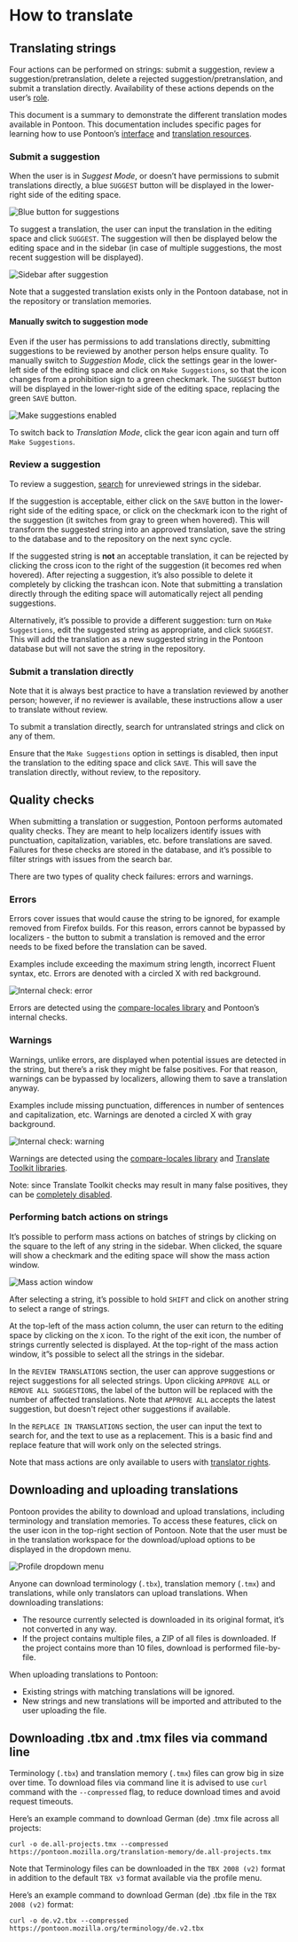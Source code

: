# How to translate

## Translating strings

Four actions can be performed on strings: submit a suggestion, review a suggestion/pretranslation, delete a rejected suggestion/pretranslation, and submit a translation directly. Availability of these actions depends on the user’s [role](users.md#user-roles).

This document is a summary to demonstrate the different translation modes available in Pontoon. This documentation includes specific pages for learning how to use Pontoon’s [interface](ui.md) and [translation resources](resources.md).

### Submit a suggestion

When the user is in *Suggest Mode*, or doesn’t have permissions to submit translations directly, a blue `SUGGEST` button will be displayed in the lower-right side of the editing space.

![Blue button for suggestions](../../assets/images/pontoon/translate/suggest_button.png "Editing space in Pontoon with the blue SUGGEST button")

To suggest a translation, the user can input the translation in the editing space and click `SUGGEST`. The suggestion will then be displayed below the editing space and in the sidebar (in case of multiple suggestions, the most recent suggestion will be displayed).

![Sidebar after suggestion](../../assets/images/pontoon/translate/sidebar_suggest.png "Pontoon's sidebar before and after a suggestion is submitted")

Note that a suggested translation exists only in the Pontoon database, not in the repository or translation memories.

#### Manually switch to suggestion mode

Even if the user has permissions to add translations directly, submitting suggestions to be reviewed by another person helps ensure quality. To manually switch to *Suggestion Mode*, click the settings gear in the lower-left side of the editing space and click on `Make Suggestions`, so that the icon changes from a prohibition sign to a green checkmark. The `SUGGEST` button will be displayed in the lower-right side of the editing space, replacing the green `SAVE` button.

![Make suggestions enabled](../../assets/images/pontoon/translate/activate_suggest.png "Setting menu in the editing space, with the Make Suggestions menu enabled")

To switch back to *Translation Mode*, click the gear icon again and turn off `Make Suggestions`.

### Review a suggestion

To review a suggestion, [search](search_filters.md) for unreviewed strings in the sidebar.

If the suggestion is acceptable, either click on the `SAVE` button in the lower-right side of the editing space, or click on the checkmark icon to the right of the suggestion (it switches from gray to green when hovered). This will transform the suggested string into an approved translation, save the string to the database and to the repository on the next sync cycle.

If the suggested string is **not** an acceptable translation, it can be rejected by clicking the cross icon to the right of the suggestion (it becomes red when hovered). After rejecting a suggestion, it’s also possible to delete it completely by clicking the trashcan icon. Note that submitting a translation directly through the editing space will automatically reject all pending suggestions.

Alternatively, it’s possible to provide a different suggestion: turn on `Make Suggestions`, edit the suggested string as appropriate, and click `SUGGEST`. This will add the translation as a new suggested string in the Pontoon database but will not save the string in the repository.

### Submit a translation directly

Note that it is always best practice to have a translation reviewed by another person; however, if no reviewer is available, these instructions allow a user to translate without review.

To submit a translation directly, search for untranslated strings and click on any of them.

Ensure that the `Make Suggestions` option in settings is disabled, then input the translation to the editing space and click `SAVE`. This will save the translation directly, without review, to the repository.

## Quality checks

When submitting a translation or suggestion, Pontoon performs automated quality checks. They are meant to help localizers identify issues with punctuation, capitalization, variables, etc. before translations are saved. Failures for these checks are stored in the database, and it’s possible to filter strings with issues from the search bar.

There are two types of quality check failures: errors and warnings.

### Errors

Errors cover issues that would cause the string to be ignored, for example removed from Firefox builds. For this reason, errors cannot be bypassed by localizers - the button to submit a translation is removed and the error needs to be fixed before the translation can be saved.

Examples include exceeding the maximum string length, incorrect Fluent syntax, etc. Errors are denoted with a circled X with red background.

![Internal check: error](../../assets/images/pontoon/translate/check_error.png "Example of error")

Errors are detected using the [compare-locales library](https://pypi.org/project/compare-locales/) and Pontoon’s internal checks.

### Warnings

Warnings, unlike errors, are displayed when potential issues are detected in the string, but there’s a risk they might be false positives. For that reason, warnings can be bypassed by localizers, allowing them to save a translation anyway.

Examples include missing punctuation, differences in number of sentences and capitalization, etc. Warnings are denoted a circled X with gray background.

![Internal check: warning](../../assets/images/pontoon/translate/check_warning.png "Example of warning")

Warnings are detected using the [compare-locales library](https://pypi.org/project/compare-locales/) and [Translate Toolkit libraries](http://docs.translatehouse.org/projects/translate-toolkit/en/latest/).

Note: since Translate Toolkit checks may result in many false positives, they can be [completely disabled](users.md#user-settings).

### Performing batch actions on strings

It’s possible to perform mass actions on batches of strings by clicking on the square to the left of any string in the sidebar. When clicked, the square will show a checkmark and the editing space will show the mass action window.

![Mass action window](../../assets/images/pontoon/translate/batch_actions.png)

After selecting a string, it’s possible to hold `SHIFT` and click on another string to select a range of strings.

At the top-left of the mass action column, the user can return to the editing space by clicking on the `X` icon. To the right of the exit icon, the number of strings currently selected is displayed. At the top-right of the mass action window, it”s possible to select all the strings in the sidebar.

In the `REVIEW TRANSLATIONS` section, the user can approve suggestions or reject suggestions for all selected strings. Upon clicking `APPROVE ALL` or `REMOVE ALL SUGGESTIONS`, the label of the button will be replaced with the number of affected translations.
Note that `APPROVE ALL` accepts the latest suggestion, but doesn't reject other suggestions if available.

In the `REPLACE IN TRANSLATIONS` section, the user can input the text to search for, and the text to use as a replacement. This is a basic find and replace feature that will work only on the selected strings.

Note that mass actions are only available to users with [translator rights](users.md#user-roles).

## Downloading and uploading translations

Pontoon provides the ability to download and upload translations, including terminology and translation memories. To access these features, click on the user icon in the top-right section of Pontoon. Note that the user must be in the translation workspace for the download/upload options to be displayed in the dropdown menu.

![Profile dropdown menu](../../assets/images/pontoon/translate/profile_menu.png)

Anyone can download terminology (`.tbx`), translation memory (`.tmx`) and translations, while only translators can upload translations. When downloading translations:
* The resource currently selected is downloaded in its original format, it’s not converted in any way.
* If the project contains multiple files, a ZIP of all files is downloaded. If the project contains more than 10 files, download is performed file-by-file.

When uploading translations to Pontoon:
* Existing strings with matching translations will be ignored.
* New strings and new translations will be imported and attributed to the user uploading the file.

## Downloading .tbx and .tmx files via command line

Terminology (`.tbx`) and translation memory (`.tmx`) files can grow big in size over time. To download files via command line it is advised to use `curl` command with the `--compressed` flag, to reduce download times and avoid request timeouts.

Here’s an example command to download German (de) .tmx file across all projects:

```
curl -o de.all-projects.tmx --compressed https://pontoon.mozilla.org/translation-memory/de.all-projects.tmx
```

Note that Terminology files can be downloaded in the `TBX 2008 (v2)` format in addition to the default `TBX v3` format available via the profile menu.

Here’s an example command to download German (de) .tbx file in the `TBX 2008 (v2)` format:

```
curl -o de.v2.tbx --compressed https://pontoon.mozilla.org/terminology/de.v2.tbx
```
